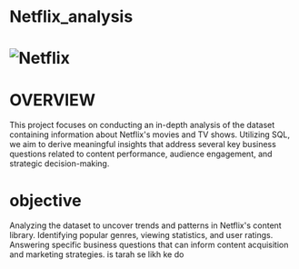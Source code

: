 # Netflix_analysis
# ![Netflix](https://github.com/user-attachments/assets/e429112e-05a2-4d1b-aaa8-d866844aab98)
# OVERVIEW
This project focuses on conducting an in-depth analysis of the dataset containing information about Netflix's movies and TV shows. Utilizing SQL, we aim to derive meaningful insights that address several key business questions related to content performance, audience engagement, and strategic decision-making.
# objective
Analyzing the dataset to uncover trends and patterns in Netflix's content library.
Identifying popular genres, viewing statistics, and user ratings.
Answering specific business questions that can inform content acquisition and marketing strategies.  is tarah se likh ke do

